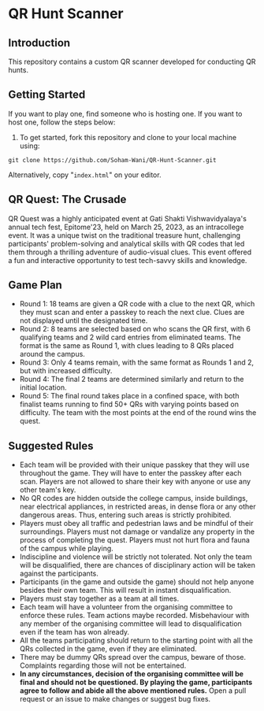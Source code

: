 # QR Hunt Scanner
## Introduction
This repository contains a custom QR scanner developed for conducting QR hunts. 
## Getting Started
If you want to play one, find someone who is hosting one. If you want to host one, follow the steps below:
1. To get started, fork this repository and clone to your local machine using:   
```  
git clone https://github.com/Soham-Wani/QR-Hunt-Scanner.git  
```  
Alternatively, copy "`index.html`" on your editor.

## QR Quest: The Crusade
QR Quest was a highly anticipated event at Gati Shakti Vishwavidyalaya's annual tech fest, Epitome'23, held on March 25, 2023, as an intracollege event. It was a unique twist on the traditional treasure hunt, challenging participants' problem-solving and analytical skills with QR codes that led them through a thrilling adventure of audio-visual clues. This event offered a fun and interactive opportunity to test tech-savvy skills and knowledge.
## Game Plan
- Round 1: 18 teams are given a QR code with a clue to the next QR, which they must scan and enter a passkey to reach the next clue. Clues are not displayed until the designated time.
- Round 2: 8 teams are selected based on who scans the QR first, with 6 qualifying teams and 2 wild card entries from eliminated teams. The format is the same as Round 1, with clues leading to 8 QRs placed around the campus.
- Round 3: Only 4 teams remain, with the same format as Rounds 1 and 2, but with increased difficulty.
- Round 4: The final 2 teams are determined similarly and return to the initial location.
- Round 5: The final round takes place in a confined space, with both finalist teams running to find 50+ QRs with varying points based on difficulty. The team with the most points at the end of the round wins the quest.
## Suggested Rules
- Each team will be provided with their unique passkey that they will use throughout the game. They will have to enter the passkey after each scan. Players are not allowed to share their key with anyone or use any other team's key.
- No QR codes are hidden outside the college campus, inside buildings, near electrical appliances, in restricted areas, in dense flora or any other dangerous areas. Thus, entering such areas is strictly prohibited.
- Players must obey all traffic and pedestrian laws and be mindful of their surroundings. Players must not damage or vandalize any property in the process of completing the quest. Players must not hurt flora and fauna of the campus while playing.
- Indiscipline and violence will be strictly not tolerated. Not only the team will be disqualified, there are chances of disciplinary action will be taken against the participants.
- Participants (in the game and outside the game) should not help anyone besides their own team. This will result in instant disqualification.
- Players must stay together as a team at all times.
- Each team will have a volunteer from the organising committee to enforce these rules. Team actions maybe recorded. Misbehaviour with any member of the organising committee will lead to disqualification even if the team has won already.
- All the teams participating should return to the starting point with all the QRs collected in the game, even if they are eliminated.
- There may be dummy QRs spread over the campus, beware of those. Complaints regarding those will not be entertained.
- **In any circumstances, decision of the organising committee will be final and should not be questioned. By playing the game, participants agree to follow and abide all the above mentioned rules.**
Open a pull request or an issue to make changes or suggest bug fixes.

